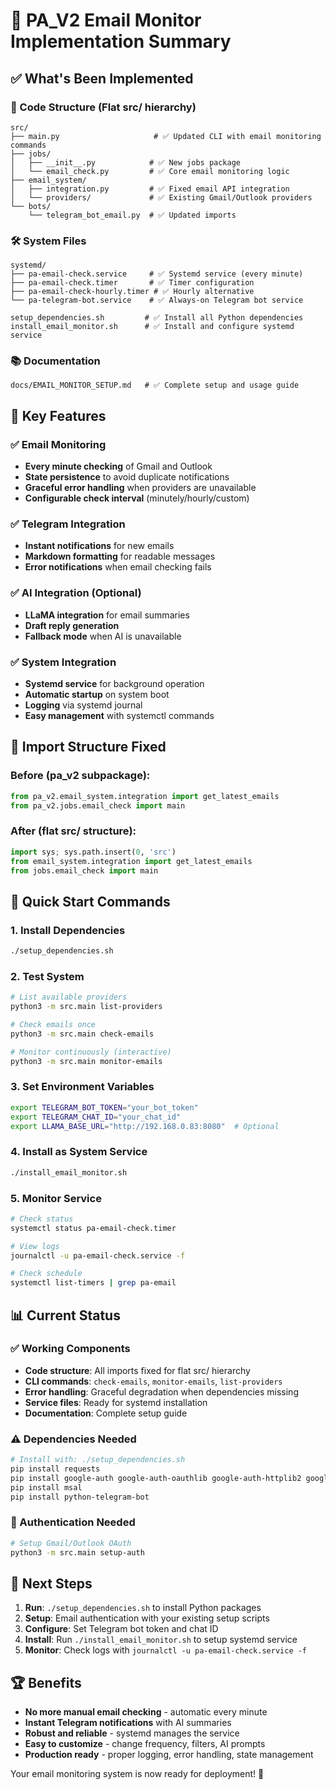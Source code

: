 # 🚀 PA_V2 Email Monitor Implementation Summary

## ✅ What's Been Implemented

### 📁 Code Structure (Flat src/ hierarchy)
```
src/
├── main.py                     # ✅ Updated CLI with email monitoring commands
├── jobs/
│   ├── __init__.py            # ✅ New jobs package
│   └── email_check.py         # ✅ Core email monitoring logic
├── email_system/
│   ├── integration.py         # ✅ Fixed email API integration
│   └── providers/             # ✅ Existing Gmail/Outlook providers
└── bots/
    └── telegram_bot_email.py  # ✅ Updated imports
```

### 🛠️ System Files
```
systemd/
├── pa-email-check.service     # ✅ Systemd service (every minute)
├── pa-email-check.timer       # ✅ Timer configuration
├── pa-email-check-hourly.timer # ✅ Hourly alternative
└── pa-telegram-bot.service    # ✅ Always-on Telegram bot service

setup_dependencies.sh         # ✅ Install all Python dependencies
install_email_monitor.sh      # ✅ Install and configure systemd service
```

### 📚 Documentation
```
docs/EMAIL_MONITOR_SETUP.md   # ✅ Complete setup and usage guide
```

## 🎯 Key Features

### ✅ Email Monitoring
- **Every minute checking** of Gmail and Outlook
- **State persistence** to avoid duplicate notifications
- **Graceful error handling** when providers are unavailable
- **Configurable check interval** (minutely/hourly/custom)

### ✅ Telegram Integration
- **Instant notifications** for new emails
- **Markdown formatting** for readable messages
- **Error notifications** when email checking fails

### ✅ AI Integration (Optional)
- **LLaMA integration** for email summaries
- **Draft reply generation**
- **Fallback mode** when AI is unavailable

### ✅ System Integration
- **Systemd service** for background operation
- **Automatic startup** on system boot
- **Logging** via systemd journal
- **Easy management** with systemctl commands

## 🔧 Import Structure Fixed

### Before (pa_v2 subpackage):
```python
from pa_v2.email_system.integration import get_latest_emails
from pa_v2.jobs.email_check import main
```

### After (flat src/ structure):
```python
import sys; sys.path.insert(0, 'src')
from email_system.integration import get_latest_emails
from jobs.email_check import main
```

## 🚀 Quick Start Commands

### 1. Install Dependencies
```bash
./setup_dependencies.sh
```

### 2. Test System
```bash
# List available providers
python3 -m src.main list-providers

# Check emails once
python3 -m src.main check-emails

# Monitor continuously (interactive)
python3 -m src.main monitor-emails
```

### 3. Set Environment Variables
```bash
export TELEGRAM_BOT_TOKEN="your_bot_token"
export TELEGRAM_CHAT_ID="your_chat_id"
export LLAMA_BASE_URL="http://192.168.0.83:8080"  # Optional
```

### 4. Install as System Service
```bash
./install_email_monitor.sh
```

### 5. Monitor Service
```bash
# Check status
systemctl status pa-email-check.timer

# View logs
journalctl -u pa-email-check.service -f

# Check schedule
systemctl list-timers | grep pa-email
```

## 📊 Current Status

### ✅ Working Components
- **Code structure**: All imports fixed for flat src/ hierarchy
- **CLI commands**: `check-emails`, `monitor-emails`, `list-providers`
- **Error handling**: Graceful degradation when dependencies missing
- **Service files**: Ready for systemd installation
- **Documentation**: Complete setup guide

### ⚠️ Dependencies Needed
```bash
# Install with: ./setup_dependencies.sh
pip install requests
pip install google-auth google-auth-oauthlib google-auth-httplib2 google-api-python-client
pip install msal
pip install python-telegram-bot
```

### 🔐 Authentication Needed
```bash
# Setup Gmail/Outlook OAuth
python3 -m src.main setup-auth
```

## 🎯 Next Steps

1. **Run**: `./setup_dependencies.sh` to install Python packages
2. **Setup**: Email authentication with your existing setup scripts
3. **Configure**: Set Telegram bot token and chat ID
4. **Install**: Run `./install_email_monitor.sh` to setup systemd service
5. **Monitor**: Check logs with `journalctl -u pa-email-check.service -f`

## 🏆 Benefits

- **No more manual email checking** - automatic every minute
- **Instant Telegram notifications** with AI summaries
- **Robust and reliable** - systemd manages the service
- **Easy to customize** - change frequency, filters, AI prompts
- **Production ready** - proper logging, error handling, state management

Your email monitoring system is now ready for deployment! 🎉
